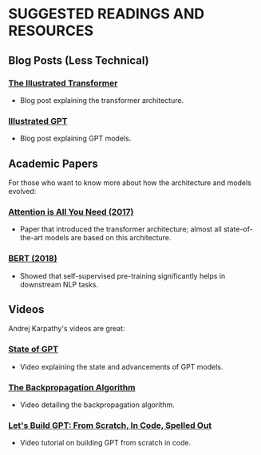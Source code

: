 # SUGGESTED READINGS AND RESOURCES

## Blog Posts (Less Technical)

### [The Illustrated Transformer](http://jalammar.github.io/illustrated-transformer/)
- Blog post explaining the transformer architecture.

### [Illustrated GPT](http://jalammar.github.io/illustrated-gpt2/)
- Blog post explaining GPT models.

## Academic Papers

For those who want to know more about how the architecture and models evolved:

### [Attention is All You Need (2017)](https://arxiv.org/abs/1706.03762)
- Paper that introduced the transformer architecture; almost all state-of-the-art models are based on this architecture.

### [BERT (2018)](https://arxiv.org/abs/1810.04805)
- Showed that self-supervised pre-training significantly helps in downstream NLP tasks.

## Videos

Andrej Karpathy's videos are great:

### [State of GPT](https://www.youtube.com/watch?v=bZQun8Y4L2A)
- Video explaining the state and advancements of GPT models.

### [The Backpropagation Algorithm](https://www.youtube.com/watch?v=i94OvYb6noo)
- Video detailing the backpropagation algorithm.

### [Let's Build GPT: From Scratch, In Code, Spelled Out](https://www.youtube.com/watch?v=kCc8FmEb1nY)
- Video tutorial on building GPT from scratch in code.
